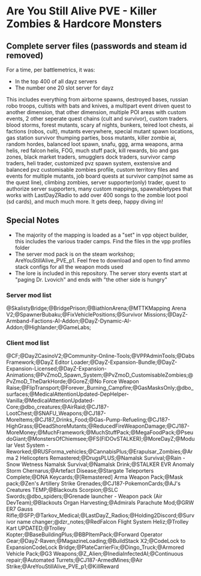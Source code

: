 # Are You Still Alive PVE - Killer Zombies & Hardcore Monsters 
## Complete server files (passwords and steam id removed)

For a time, per battlemetrics, it was:
+ In the top 400 of all dayz servers
+ The number one 20 slot server for dayz

This includes everything from airborne spawns, destroyed bases, russian robo troops, cultists with bats and knives, a multipart event driven quest to another dimension, that other dimension, multiple POI areas with custom events, 2 other seperate quest chains (cult and survivor), custom traders. blood storms, forest mutants, scary af nights, bunkers, teired loot chests, ai factions (robos, cult), mutants everywhere, special mutant spawn locations, gas station survivor thumping parties, boss mutants, killer zombie ai, random hordes, balanced loot spawn, snafu, ggg, arma weapons, arma helis, red falcon helis, FOG, much stuff pack, kill rewards, bio and gas zones, black market traders, smugglers dock traders, survivor camp traders, heli trader, customized pvz spawn system, exstensive and balanced pvz customisable zombies profile, custom territory files and events for multiple mutants, job board quests at survivor camp(not same as the quest line), climbing zombies, server supporter(only) trader, quest to authorize server supporters, many custom mappings, spawnabletypes that works with LastDayZRadio to add over 400 songs to the zombie loot pool (sd cards), and much much more. It gets deep, happy diving in!

## Special Notes
+ The majority of the mapping is loaded as a "set" in vpp object builder, this includes the various trader camps. Find the files in the vpp profiles folder
+ The server mod pack is on the steam workshop; AreYouStillAlive_PVE_p1. Feel free to download and open to find ammo stack configs for all the weapon mods used
+ The lore is included in this repository. The server story events start at "paging Dr. Lvovich" and ends with "the other side is hungry"

### Server mod list
@SkalistyBridge;@BridgePrison;@BiathlonArena;@MTTKMapping Arena V2;@SpawnerBubaku;@FixVehiclePositions;@Survivor Missions;@DayZ-Armband-Factions-AI-Addon;@DayZ-Dynamic-AI-Addon;@Highlander;@GameLabs;

### Client mod list
@CF;@DayZCasinoV2;@Community-Online-Tools;@VPPAdminTools;@Dabs Framework;@DayZ Editor Loader;@DayZ-Expansion-Bundle;@DayZ-Expansion-Licensed;@DayZ-Expansion-Animations;@PvZmoD_Spawn_System;@PvZmoD_CustomisableZombies;@PvZmoD_TheDarkHorde;@GoreZ;@No Force Weapon Raise;@FlipTransport;@Forever_Burning_Campfire;@GasMasksOnly;@dbo_surfaces;@MedicalAttentionUpdated-DepHelper-Vanilla;@MedicalAttentionUpdated-Core;@dbo_creatures;@AirRaid;@CJ187-LootChest;@SNAFU_Weapons;@CJ187-MoreItems;@CJ187_Drinks_Food;@Gas-Pump-Refueling;@CJ187-HighGrass;@DeadShoreMutants;@ReducedFireWeaponDamage;@CJ187-MoreMoney;@MuchFramework;@MuchStuffPack;@MegaFoodPack;@PseudoGiant;@MonstersOfChiemsee;@FS(FIDOvSTALKER);@MoreDayZ;@Modular Vest System - Reworked;@RUSForma_vehicles;@CannabisPlus;@Erapulsar_Zombies;@Arma 2 Helicopters Remastered;@DrugsPLUS;@Namalsk Survival;@Rain - Snow Wetness Namalsk Survival;@Namalsk Drink;@STALKER EVR Anomaly Storm Chernarus;@Artefact Disease;@Stargate Teleporters Complete;@DNA Keycards;@[Remastered] Arma Weapon Pack;@Mask pack;@Zen's Artillery Strike Grenades;@CJ187-PokemonCards;@AJ's Creatures TEMP;@Blackouts Scorpion;@SLC Swords;@dbo_spiders;@Grenade launcher - Weapon pack (Air DevTeam);@Blackouts Organ Harvesting;@Admirals Parachute Mod;@GRW ER7 Gauss Rifle;@SFP;@Tarkov_Medical;@LastDayZ_Radios;@Holding2Discord;@Survivor name changer;@dzr_notes;@RedFalcon Flight System Heliz;@Trolley Kart UPDATED;@Trolley Kopter;@BaseBuildingPlus;@BBPItemPack;@Forward Operator Gear;@DayZ-Raven;@MagazineLoading;@BuildStack X2;@CodeLock to ExpansionCodeLock Bridge;@PlateCarrierFix;@Dingo_Truck;@Armored Vehicle Pack;@G3 Weapons;@Z_Alien;@InediaInfectedAI;@Continuous repair;@Automated Turrets;@CJ187-ArmedMines;@Air Strike;@AreYouStillAlive_PVE_p1;@KillReward
